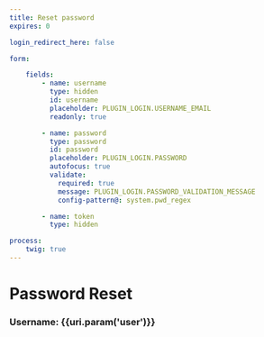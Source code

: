 ```yaml
---
title: Reset password
expires: 0

login_redirect_here: false

form:

    fields:
        - name: username
          type: hidden
          id: username
          placeholder: PLUGIN_LOGIN.USERNAME_EMAIL
          readonly: true

        - name: password
          type: password
          id: password
          placeholder: PLUGIN_LOGIN.PASSWORD
          autofocus: true
          validate:
            required: true
            message: PLUGIN_LOGIN.PASSWORD_VALIDATION_MESSAGE
            config-pattern@: system.pwd_regex

        - name: token
          type: hidden

process:
    twig: true
---
```


# Password Reset

### Username: {{uri.param('user')}}
